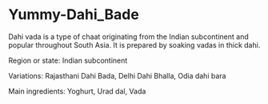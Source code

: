 # Yummy-Dahi_Bade

Dahi vada is a type of chaat originating from the Indian subcontinent and popular throughout South Asia. It is prepared by soaking vadas in thick dahi.

Region or state: Indian subcontinent

Variations: Rajasthani Dahi Bada, Delhi Dahi Bhalla, Odia dahi bara



Main ingredients: Yoghurt, Urad dal, Vada
